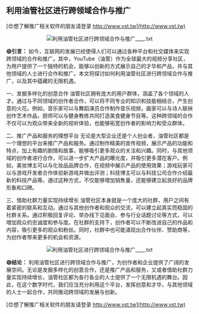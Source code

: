 ## **利用油管社区进行跨领域合作与推广**

[😍想了解推广相关软件的朋友请登录 http://www.vst.tw](http://www.vst.tw)

 <center><img src="https://vst.tw/MP4/tuiguang/png/5.png" alt="利用油管社区进行跨领域合作与推广____.txt"></center>

**😄引言：**
如今，互联网的发展已经使得人们可以通过各种平台和社交媒体来实现跨领域的合作和推广。其中，YouTube（油管）作为全球最大的视频分享社区，为用户提供了一个独特的机会，能够以创新的方式展示自己的才华和产品，并与其他领域的人士进行合作和推广。本文将探讨如何利用油管社区进行跨领域合作与推广，以及其中蕴藏的无限机遇。

一、发掘多样化的创意合作
油管社区拥有庞大的用户群体，涵盖了各个领域的人才。通过与不同领域的创作者合作，可以将不同专业的知识和技能相结合，产生创意的火花。例如，音乐家可以与舞蹈演员合作制作音乐视频，画家可以与诗人联袂创作艺术作品，厨师可以与健身教练共同打造美食健身节目等。这种跨领域的合作不仅可以为观众带来全新的视听体验，也能够拓宽创作者的影响力和受众群体。

二、推广产品和服务的理想平台
无论是大型企业还是个人创业者，油管社区都是一个理想的平台来推广产品和服务。通过制作精美的宣传视频，展示产品的功能和特点，加上有趣的剧情和故事，能够吸引更多观众的关注和兴趣。同时，与其他领域的创作者进行合作，可以进一步扩大产品的曝光度，并吸引更多潜在客户。例如，美妆博主可以与化妆品品牌合作，在视频中展示产品的使用效果；游戏玩家可以与游戏开发者合作体验新游戏并做出评测；科技博主可以与科技公司合作介绍最新的科技产品等。通过这种方式，不仅能够增加销售量，还能够建立起良好的品牌形象和口碑。

三、借助社群力量实现持续增长
油管社区本身就是一个庞大的社群，用户之间有着紧密的联系和互动。通过与其他创作者和观众的交流，可以建立起真实而稳固的社群关系。通过积极回复评论、举办线下见面会、参与行业话题讨论等方式，可以增加观众的忠诚度和参与度。在社群的支持下，创作者可以不断改进自己的作品和内容，吸引更多的观众和粉丝。同时，社群中也可能涌现出合作伙伴、赞助商等，为创作者带来更多的机会和资源。

 <center><img src="https://vst.tw/MP4/tuiguang/png/3.png" alt="利用油管社区进行跨领域合作与推广____.txt"></center>

**😄结论：**
利用油管社区进行跨领域合作与推广，为创作者和企业提供了广阔的发展空间。无论是发掘多样化的创意合作，还是推广产品和服务，又或者借助社群力量实现持续增长，油管社区都为各行各业的人士提供了一个无限机遇的舞台。因此，在这个数字时代，我们应当充分利用这个平台，发挥创意和才华，与其他领域的人士一起合作，共同推动跨领域的发展与创新。

[😍想了解推广相关软件的朋友请登录 http://www.vst.tw](http://www.vst.tw)



